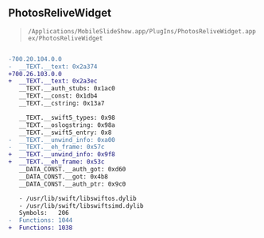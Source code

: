 ## PhotosReliveWidget

> `/Applications/MobileSlideShow.app/PlugIns/PhotosReliveWidget.appex/PhotosReliveWidget`

```diff

-700.20.104.0.0
-  __TEXT.__text: 0x2a374
+700.26.103.0.0
+  __TEXT.__text: 0x2a3ec
   __TEXT.__auth_stubs: 0x1ac0
   __TEXT.__const: 0x1db4
   __TEXT.__cstring: 0x13a7

   __TEXT.__swift5_types: 0x98
   __TEXT.__oslogstring: 0x98a
   __TEXT.__swift5_entry: 0x8
-  __TEXT.__unwind_info: 0xa00
-  __TEXT.__eh_frame: 0x57c
+  __TEXT.__unwind_info: 0x9f8
+  __TEXT.__eh_frame: 0x53c
   __DATA_CONST.__auth_got: 0xd60
   __DATA_CONST.__got: 0x4b8
   __DATA_CONST.__auth_ptr: 0x9c0

   - /usr/lib/swift/libswiftos.dylib
   - /usr/lib/swift/libswiftsimd.dylib
   Symbols:   206
-  Functions: 1044
+  Functions: 1038
 

```
